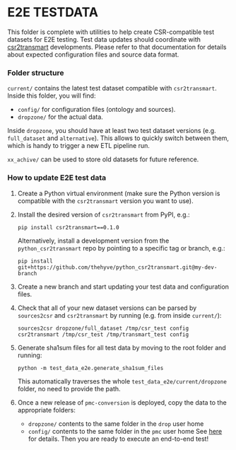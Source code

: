 # E2E TESTDATA

This folder is complete with utilities to help create CSR-compatible test datasets for E2E testing.
Test data updates should coordinate with 
[csr2transmart](https://github.com/thehyve/python_csr2transmart) developments. Please refer to 
that documentation for details about expected configuration files and source data format.


### Folder structure

`current/` contains the latest test dataset compatible with `csr2transmart`. Inside this folder, 
you will find:
  - `config/` for configuration files (ontology and sources). 
  - `dropzone/` for the actual data.

Inside `dropzone`, you should have at least two test dataset versions (e.g. `full_dataset` and 
`alternative`). This allows to quickly switch between them, which is handy to trigger a new ETL 
pipeline run.

 `xx_achive/` can be used to store old datasets for future reference.


### How to update E2E test data

1. Create a Python virtual environment (make sure the Python version is compatible with the 
   `csr2transmart` version you want to use).


2. Install the desired version of `csr2transmart` from PyPI, e.g.:
   ```
   pip install csr2transmart==0.1.0
   ```
   Alternatively, install a development version from the `python_csr2transmart` repo by pointing 
   to a specific tag or branch, e.g.:
   ```
   pip install git+https://github.com/thehyve/python_csr2transmart.git@my-dev-branch
   ```


3. Create a new branch and start updating your test data and configuration files. 


4. Check that all of your new dataset versions can be parsed by `sources2csr` and 
   `csr2transmart` by running (e.g. from inside `current/`):
   ```
   sources2csr dropzone/full_dataset /tmp/csr_test config
   csr2transmart /tmp/csr_test /tmp/transmart_test config
   ```


5. Generate sha1sum files for all test data by moving to the root folder and running:
   ```
   python -m test_data_e2e.generate_sha1sum_files
   ```
   This automatically traverses the whole `test_data_e2e/current/dropzone` folder, no need to 
   provide the path.


6. Once a new release of `pmc-conversion` is deployed, copy the data to the appropriate folders:
   - `dropzone/` contents to the same folder in the `drop` user home
   - `config/` contents to the same folder in the `pmc` user home
   See [here](https://github.com/thehyve/pmc-conversion#create-required-directories) for details.
   Then you are ready to execute an end-to-end test!
   
